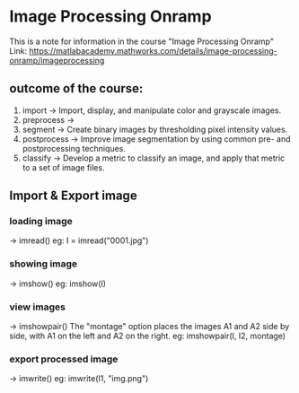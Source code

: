 # Image Processing Onramp #
This is a note for information in the course "Image Processing Onramp"
Link: https://matlabacademy.mathworks.com/details/image-processing-onramp/imageprocessing

## outcome of the course:
1. import -> Import, display, and manipulate color and grayscale images.
2. preprocess -> 
3. segment -> Create binary images by thresholding pixel intensity values.
4. postprocess -> Improve image segmentation by using common pre- and postprocessing techniques.
5. classify -> Develop a metric to classify an image, and apply that metric to a set of image files.
## Import & Export image

### loading image
-> imread()
eg: I = imread("0001.jpg")

### showing image
-> imshow()
eg: imshow(I)

### view images
-> imshowpair()
The "montage" option places the images A1 and A2 side by side, with A1 on the left and A2 on the right.
eg: imshowpair(I, I2, montage)

### export processed image
-> imwrite()
eg: imwrite(I1, "img.png")